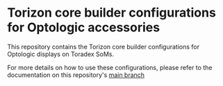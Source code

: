# Torizon core builder configurations for Optologic accessories

This repository contains the Torizon core builder configurations for Optologic
displays on Toradex SoMs.

For more details on how to use these configurations, please refer to the
documentation on this repository's [main
branch](https://github.com/optologic/torizon-optologic)
